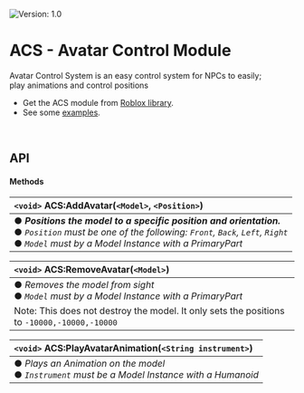 ![Version: 1.0](https://img.shields.io/badge/Version-1.0-blue?style=for-the-badge)
# ACS - Avatar Control Module
Avatar Control System is an easy control system for NPCs to easily;\
play animations and control positions
<br>

- Get the ACS module from [Roblox library](https://www.roblox.com/library/7591266511/Avatar-Control-Module).
- See some [examples](github.ryur.md).

<br>

## API

#### Methods
|`<void>` ACS:AddAvatar(`<Model>`, `<Position>`)|
|:-|
|● ***Positions the model to a specific position and orientation.*** <br> ● *`Position` must be one of the following: `Front`, `Back`, `Left`, `Right`* <br> ● *`Model` must by a Model Instance with a PrimaryPart*|

|`<void>` ACS:RemoveAvatar(`<Model>`)|
|:-|
|● *Removes the model from sight* <br> ● *`Model` must by a Model Instance with a PrimaryPart*|
|Note: This does not destroy the model. It only sets the positions to `-10000,-10000,-10000`|

|`<void>` ACS:PlayAvatarAnimation(`<String instrument>`)|
|:-|
|● *Plays an Animation on the model* <br> ● *`Instrument` must be a Model Instance with a Humanoid*|
